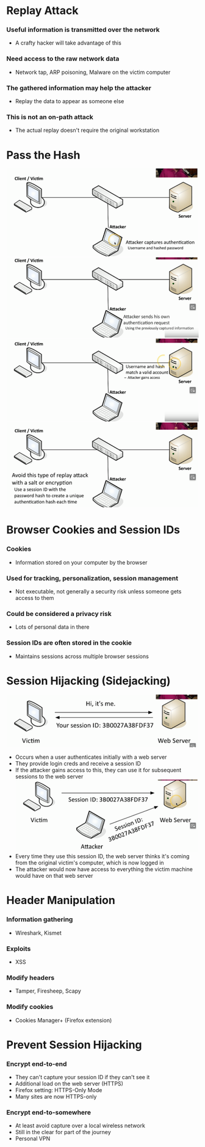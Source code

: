 # Replay Attack
### Useful information is transmitted over the network
- A crafty hacker will take advantage of this
### Need access to the raw network data
- Network tap, ARP poisoning, Malware on the victim computer
### The gathered information may help the attacker
- Replay the data to appear as someone else
### This is not an on-path attack
- The actual replay doesn't require the original workstation
# Pass the Hash
![](attachments/f763f4278e68d8b01a3f57c2560c9ec3.png)![](attachments/472d5972de9971d81a6e80e1694c0c39.png)![](attachments/88ee206e927ed9fe1cdd0adf8628cbeb.png)![](attachments/55ebeb6e0fb57b22eae38e6bc4f29646.png)
# Browser Cookies and Session IDs
### Cookies
- Information stored on your computer by the browser
### Used for tracking, personalization, session management
- Not executable, not generally a security risk unless someone gets access to them
### Could be considered a privacy risk
- Lots of personal data in there
### Session IDs are often stored in the cookie
- Maintains sessions across multiple browser sessions
# Session Hijacking (Sidejacking)
![](attachments/ed8278a917ac61d23dc7bcca07194a5d.png)
- Occurs when a user authenticates initially with a web server
- They provide login creds and receive a session ID
- If the attacker gains access to this, they can use it for subsequent sessions to the web server
![](attachments/253b0a8a8523103201170becc7f03b19.png)
- Every time they use this session ID, the web server thinks it's coming from the original victim's computer, which is now logged in
- The attacker would now have access to everything the victim machine would have on that web server
# Header Manipulation
### Information gathering
- Wireshark, Kismet
### Exploits
- XSS
### Modify headers
- Tamper, Firesheep, Scapy
### Modify cookies
- Cookies Manager+ (Firefox extension)

# Prevent Session Hijacking
### Encrypt end-to-end
- They can't capture your session ID if they can't see it
- Additional load on the web server (HTTPS)
- Firefox setting: HTTPS-Only Mode
- Many sites are now HTTPS-only
### Encrypt end-to-somewhere
- At least avoid capture over a local wireless network
- Still in the clear for part of the journey
- Personal VPN